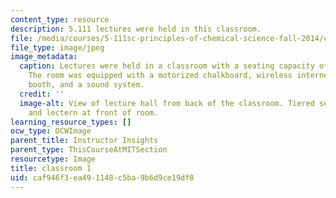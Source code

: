 ```yaml
---
content_type: resource
description: 5.111 lectures were held in this classroom.
file: /media/courses/5-111sc-principles-of-chemical-science-fall-2014/caf946f3ea491148c5ba9b6d9ce19df8_5.111_1.jpg
file_type: image/jpeg
image_metadata:
  caption: Lectures were held in a classroom with a seating capacity of 425 students.
    The room was equipped with a motorized chalkboard, wireless internet, a projection
    booth, and a sound system.
  credit: ''
  image-alt: View of lecture hall from back of the classroom. Tiered seating. Chalkboards
    and lectern at front of room.
learning_resource_types: []
ocw_type: OCWImage
parent_title: Instructor Insights
parent_type: ThisCourseAtMITSection
resourcetype: Image
title: classroom 1
uid: caf946f3-ea49-1148-c5ba-9b6d9ce19df8
---
```

